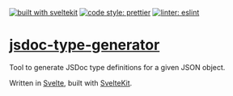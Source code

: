 [![built with sveltekit](https://img.shields.io/badge/built%20with-sveltekit-ff3e00?logo=svelte&style=flat-square)](<(https://kit.svelte.dev/)>)
[![code style: prettier](https://img.shields.io/badge/code_style-prettier-ff69b4.svg?style=flat-square&logo=prettier)](https://github.com/prettier/prettier)
[![linter: eslint](https://img.shields.io/badge/linter-eslint-4B32C3.svg?style=flat-square&logo=eslint)](https://eslint.org/)

# [jsdoc-type-generator](https://rafistrauss.github.io/jsdoc-generator/)

Tool to generate JSDoc type definitions for a given JSON object.

Written in [Svelte](https://svelte.dev/), built with [SvelteKit](https://kit.svelte.dev/).
